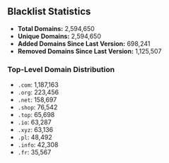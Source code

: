 ## Blacklist Statistics

- **Total Domains:** 2,594,650
- **Unique Domains:** 2,594,650
- **Added Domains Since Last Version:** 698,241
- **Removed Domains Since Last Version:** 1,125,507

### Top-Level Domain Distribution

-  `.com`: 1,187,163
-  `.org`: 223,456
-  `.net`: 158,697
-  `.shop`: 76,542
-  `.top`: 65,698
-  `.io`: 63,287
-  `.xyz`: 63,136
-  `.pl`: 48,492
-  `.info`: 42,308
-  `.fr`: 35,567
